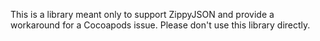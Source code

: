 This is a library meant only to support ZippyJSON and provide a workaround for a Cocoapods issue. Please don't use this library directly.
